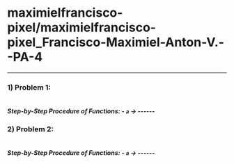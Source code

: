 # maximielfrancisco-pixel/maximielfrancisco-pixel_Francisco-Maximiel-Anton-V.--PA-4

------
### 1)  Problem 1: 
```python    

```
##### Step-by-Step Procedure of Functions: - `a` →  ------


### 2) Problem 2: 
```python    

```
##### Step-by-Step Procedure of Functions: - `a` → ------
